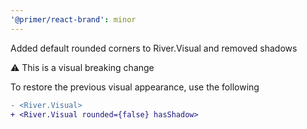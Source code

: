 ```yaml
---
'@primer/react-brand': minor
---
```


Added default rounded corners to River.Visual and removed shadows

⚠️ This is a visual breaking change

To restore the previous visual appearance, use the following

```diff
- <River.Visual>
+ <River.Visual rounded={false} hasShadow>
```
